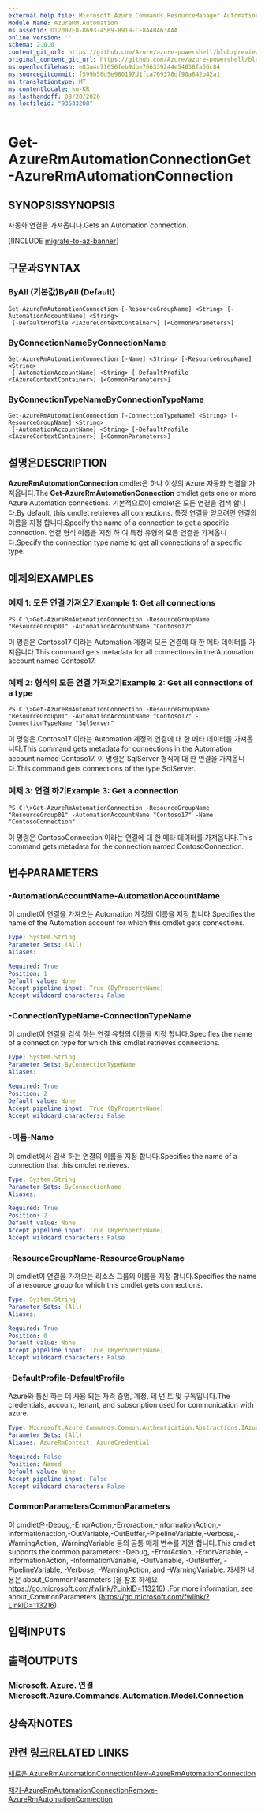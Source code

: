 ```yaml
---
external help file: Microsoft.Azure.Commands.ResourceManager.Automation.dll-Help.xml
Module Name: AzureRM.Automation
ms.assetid: D12007E8-8693-45B9-8919-CF8A4BA63AAA
online version: ''
schema: 2.0.0
content_git_url: https://github.com/Azure/azure-powershell/blob/preview/src/ResourceManager/Automation/Commands.Automation/help/Get-AzureRMAutomationConnection.md
original_content_git_url: https://github.com/Azure/azure-powershell/blob/preview/src/ResourceManager/Automation/Commands.Automation/help/Get-AzureRMAutomationConnection.md
ms.openlocfilehash: e83a4c71656feb9dbe766339244e54038fa56c84
ms.sourcegitcommit: f599b50d5e980197d1fca769378df90a842b42a1
ms.translationtype: MT
ms.contentlocale: ko-KR
ms.lasthandoff: 08/20/2020
ms.locfileid: "93533208"
---
```

# <span data-ttu-id="e5c8b-101">Get-AzureRmAutomationConnection</span><span class="sxs-lookup"><span data-stu-id="e5c8b-101">Get-AzureRmAutomationConnection</span></span>

## <span data-ttu-id="e5c8b-102">SYNOPSIS</span><span class="sxs-lookup"><span data-stu-id="e5c8b-102">SYNOPSIS</span></span>
<span data-ttu-id="e5c8b-103">자동화 연결을 가져옵니다.</span><span class="sxs-lookup"><span data-stu-id="e5c8b-103">Gets an Automation connection.</span></span>

[!INCLUDE [migrate-to-az-banner](../../includes/migrate-to-az-banner.md)]

## <span data-ttu-id="e5c8b-104">구문과</span><span class="sxs-lookup"><span data-stu-id="e5c8b-104">SYNTAX</span></span>

### <span data-ttu-id="e5c8b-105">ByAll (기본값)</span><span class="sxs-lookup"><span data-stu-id="e5c8b-105">ByAll (Default)</span></span>
```
Get-AzureRmAutomationConnection [-ResourceGroupName] <String> [-AutomationAccountName] <String>
 [-DefaultProfile <IAzureContextContainer>] [<CommonParameters>]
```

### <span data-ttu-id="e5c8b-106">ByConnectionName</span><span class="sxs-lookup"><span data-stu-id="e5c8b-106">ByConnectionName</span></span>
```
Get-AzureRmAutomationConnection [-Name] <String> [-ResourceGroupName] <String>
 [-AutomationAccountName] <String> [-DefaultProfile <IAzureContextContainer>] [<CommonParameters>]
```

### <span data-ttu-id="e5c8b-107">ByConnectionTypeName</span><span class="sxs-lookup"><span data-stu-id="e5c8b-107">ByConnectionTypeName</span></span>
```
Get-AzureRmAutomationConnection [-ConnectionTypeName] <String> [-ResourceGroupName] <String>
 [-AutomationAccountName] <String> [-DefaultProfile <IAzureContextContainer>] [<CommonParameters>]
```

## <span data-ttu-id="e5c8b-108">설명은</span><span class="sxs-lookup"><span data-stu-id="e5c8b-108">DESCRIPTION</span></span>
<span data-ttu-id="e5c8b-109">**AzureRmAutomationConnection** cmdlet은 하나 이상의 Azure 자동화 연결을 가져옵니다.</span><span class="sxs-lookup"><span data-stu-id="e5c8b-109">The **Get-AzureRmAutomationConnection** cmdlet gets one or more Azure Automation connections.</span></span>
<span data-ttu-id="e5c8b-110">기본적으로이 cmdlet은 모든 연결을 검색 합니다.</span><span class="sxs-lookup"><span data-stu-id="e5c8b-110">By default, this cmdlet retrieves all connections.</span></span>
<span data-ttu-id="e5c8b-111">특정 연결을 얻으려면 연결의 이름을 지정 합니다.</span><span class="sxs-lookup"><span data-stu-id="e5c8b-111">Specify the name of a connection to get a specific connection.</span></span>
<span data-ttu-id="e5c8b-112">연결 형식 이름을 지정 하 여 특정 유형의 모든 연결을 가져옵니다.</span><span class="sxs-lookup"><span data-stu-id="e5c8b-112">Specify the connection type name to get all connections of a specific type.</span></span>

## <span data-ttu-id="e5c8b-113">예제의</span><span class="sxs-lookup"><span data-stu-id="e5c8b-113">EXAMPLES</span></span>

### <span data-ttu-id="e5c8b-114">예제 1: 모든 연결 가져오기</span><span class="sxs-lookup"><span data-stu-id="e5c8b-114">Example 1: Get all connections</span></span>
```
PS C:\>Get-AzureRmAutomationConnection -ResourceGroupName "ResourceGroup01" -AutomationAccountName "Contoso17"
```

<span data-ttu-id="e5c8b-115">이 명령은 Contoso17 이라는 Automation 계정의 모든 연결에 대 한 메타 데이터를 가져옵니다.</span><span class="sxs-lookup"><span data-stu-id="e5c8b-115">This command gets metadata for all connections in the Automation account named Contoso17.</span></span>

### <span data-ttu-id="e5c8b-116">예제 2: 형식의 모든 연결 가져오기</span><span class="sxs-lookup"><span data-stu-id="e5c8b-116">Example 2: Get all connections of a type</span></span>
```
PS C:\>Get-AzureRmAutomationConnection -ResourceGroupName "ResourceGroup01" -AutomationAccountName "Contoso17" -ConnectionTypeName "SqlServer"
```

<span data-ttu-id="e5c8b-117">이 명령은 Contoso17 이라는 Automation 계정의 연결에 대 한 메타 데이터를 가져옵니다.</span><span class="sxs-lookup"><span data-stu-id="e5c8b-117">This command gets metadata for connections in the Automation account named Contoso17.</span></span>
<span data-ttu-id="e5c8b-118">이 명령은 SqlServer 형식에 대 한 연결을 가져옵니다.</span><span class="sxs-lookup"><span data-stu-id="e5c8b-118">This command gets connections of the type SqlServer.</span></span>

### <span data-ttu-id="e5c8b-119">예제 3: 연결 하기</span><span class="sxs-lookup"><span data-stu-id="e5c8b-119">Example 3: Get a connection</span></span>
```
PS C:\>Get-AzureRmAutomationConnection -ResourceGroupName "ResourceGroup01" -AutomationAccountName "Contoso17" -Name "ContosoConnection"
```

<span data-ttu-id="e5c8b-120">이 명령은 ContosoConnection 이라는 연결에 대 한 메타 데이터를 가져옵니다.</span><span class="sxs-lookup"><span data-stu-id="e5c8b-120">This command gets metadata for the connection named ContosoConnection.</span></span>

## <span data-ttu-id="e5c8b-121">변수</span><span class="sxs-lookup"><span data-stu-id="e5c8b-121">PARAMETERS</span></span>

### <span data-ttu-id="e5c8b-122">-AutomationAccountName</span><span class="sxs-lookup"><span data-stu-id="e5c8b-122">-AutomationAccountName</span></span>
<span data-ttu-id="e5c8b-123">이 cmdlet이 연결을 가져오는 Automation 계정의 이름을 지정 합니다.</span><span class="sxs-lookup"><span data-stu-id="e5c8b-123">Specifies the name of the Automation account for which this cmdlet gets connections.</span></span>

```yaml
Type: System.String
Parameter Sets: (All)
Aliases: 

Required: True
Position: 1
Default value: None
Accept pipeline input: True (ByPropertyName)
Accept wildcard characters: False
```

### <span data-ttu-id="e5c8b-124">-ConnectionTypeName</span><span class="sxs-lookup"><span data-stu-id="e5c8b-124">-ConnectionTypeName</span></span>
<span data-ttu-id="e5c8b-125">이 cmdlet이 연결을 검색 하는 연결 유형의 이름을 지정 합니다.</span><span class="sxs-lookup"><span data-stu-id="e5c8b-125">Specifies the name of a connection type for which this cmdlet retrieves connections.</span></span>

```yaml
Type: System.String
Parameter Sets: ByConnectionTypeName
Aliases: 

Required: True
Position: 2
Default value: None
Accept pipeline input: True (ByPropertyName)
Accept wildcard characters: False
```

### <span data-ttu-id="e5c8b-126">-이름</span><span class="sxs-lookup"><span data-stu-id="e5c8b-126">-Name</span></span>
<span data-ttu-id="e5c8b-127">이 cmdlet에서 검색 하는 연결의 이름을 지정 합니다.</span><span class="sxs-lookup"><span data-stu-id="e5c8b-127">Specifies the name of a connection that this cmdlet retrieves.</span></span>

```yaml
Type: System.String
Parameter Sets: ByConnectionName
Aliases: 

Required: True
Position: 2
Default value: None
Accept pipeline input: True (ByPropertyName)
Accept wildcard characters: False
```

### <span data-ttu-id="e5c8b-128">-ResourceGroupName</span><span class="sxs-lookup"><span data-stu-id="e5c8b-128">-ResourceGroupName</span></span>
<span data-ttu-id="e5c8b-129">이 cmdlet이 연결을 가져오는 리소스 그룹의 이름을 지정 합니다.</span><span class="sxs-lookup"><span data-stu-id="e5c8b-129">Specifies the name of a resource group for which this cmdlet gets connections.</span></span>

```yaml
Type: System.String
Parameter Sets: (All)
Aliases: 

Required: True
Position: 0
Default value: None
Accept pipeline input: True (ByPropertyName)
Accept wildcard characters: False
```

### <span data-ttu-id="e5c8b-130">-DefaultProfile</span><span class="sxs-lookup"><span data-stu-id="e5c8b-130">-DefaultProfile</span></span>
<span data-ttu-id="e5c8b-131">Azure와 통신 하는 데 사용 되는 자격 증명, 계정, 테 넌 트 및 구독입니다.</span><span class="sxs-lookup"><span data-stu-id="e5c8b-131">The credentials, account, tenant, and subscription used for communication with azure.</span></span>

```yaml
Type: Microsoft.Azure.Commands.Common.Authentication.Abstractions.IAzureContextContainer
Parameter Sets: (All)
Aliases: AzureRmContext, AzureCredential

Required: False
Position: Named
Default value: None
Accept pipeline input: False
Accept wildcard characters: False
```

### <span data-ttu-id="e5c8b-132">CommonParameters</span><span class="sxs-lookup"><span data-stu-id="e5c8b-132">CommonParameters</span></span>
<span data-ttu-id="e5c8b-133">이 cmdlet은-Debug,-ErrorAction,-Erroraction,-InformationAction,-Informationaction,-OutVariable,-OutBuffer,-PipelineVariable,-Verbose,-WarningAction,-WarningVariable 등의 공통 매개 변수를 지원 합니다.</span><span class="sxs-lookup"><span data-stu-id="e5c8b-133">This cmdlet supports the common parameters: -Debug, -ErrorAction, -ErrorVariable, -InformationAction, -InformationVariable, -OutVariable, -OutBuffer, -PipelineVariable, -Verbose, -WarningAction, and -WarningVariable.</span></span> <span data-ttu-id="e5c8b-134">자세한 내용은 about_CommonParameters (을 참조 하세요 https://go.microsoft.com/fwlink/?LinkID=113216) .</span><span class="sxs-lookup"><span data-stu-id="e5c8b-134">For more information, see about_CommonParameters (https://go.microsoft.com/fwlink/?LinkID=113216).</span></span>

## <span data-ttu-id="e5c8b-135">입력</span><span class="sxs-lookup"><span data-stu-id="e5c8b-135">INPUTS</span></span>

## <span data-ttu-id="e5c8b-136">출력</span><span class="sxs-lookup"><span data-stu-id="e5c8b-136">OUTPUTS</span></span>

### <span data-ttu-id="e5c8b-137">Microsoft. Azure. 연결</span><span class="sxs-lookup"><span data-stu-id="e5c8b-137">Microsoft.Azure.Commands.Automation.Model.Connection</span></span>

## <span data-ttu-id="e5c8b-138">상속자</span><span class="sxs-lookup"><span data-stu-id="e5c8b-138">NOTES</span></span>

## <span data-ttu-id="e5c8b-139">관련 링크</span><span class="sxs-lookup"><span data-stu-id="e5c8b-139">RELATED LINKS</span></span>

[<span data-ttu-id="e5c8b-140">새로운 AzureRmAutomationConnection</span><span class="sxs-lookup"><span data-stu-id="e5c8b-140">New-AzureRmAutomationConnection</span></span>](./New-AzureRMAutomationConnection.md)

[<span data-ttu-id="e5c8b-141">제거-AzureRmAutomationConnection</span><span class="sxs-lookup"><span data-stu-id="e5c8b-141">Remove-AzureRmAutomationConnection</span></span>](./Remove-AzureRMAutomationConnection.md)


